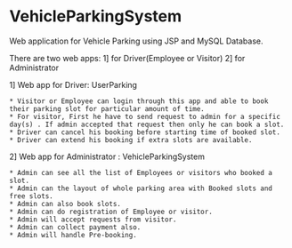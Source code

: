 # VehicleParkingSystem
Web application for Vehicle Parking using JSP and MySQL Database.

There are two web apps: 1] for Driver(Employee or Visitor)       2] for Administrator

1] Web app for Driver: UserParking

    * Visitor or Employee can login through this app and able to book their parking slot for particular amount of time.     
    * For visitor, First he have to send request to admin for a specific day(s) . If admin accepted that request then only he can book a slot.         
    * Driver can cancel his booking before starting time of booked slot.          
    * Driver can extend his booking if extra slots are available.  
  
  
              

2] Web app for Administrator : VehicleParkingSystem

    * Admin can see all the list of Employees or visitors who booked a slot.        
    * Admin can the layout of whole parking area with Booked slots and free slots.        
    * Admin can also book slots.        
    * Admin can do registration of Employee or visitor.             
    * Admin will accept requests from visitor.           
    * Admin can collect payment also.          
    * Admin will handle Pre-booking.          
